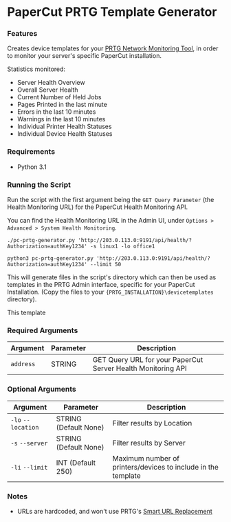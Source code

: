 # PaperCut PRTG Template Generator
### Features
Creates device templates for your [PRTG Network Monitoring Tool](https://www.paessler.com/prtg), in order to monitor your server's specific PaperCut installation.

Statistics monitored:
* Server Health Overview
 * Overall Server Health
 * Current Number of Held Jobs
 * Pages Printed in the last minute
 * Errors in the last 10 minutes
 * Warnings in the last 10 minutes
* Individual Printer Health Statuses
* Individual Device Health Statuses


### Requirements
* Python 3.1

### Running the Script
Run the script with the first argument being the `GET Query Parameter` (the Health Monitoring URL) for the PaperCut Health Monitoring API.

You can find the Health Monitoring URL in the Admin UI, under `Options > Advanced > System Health Monitoring`.
```shell
./pc-prtg-generator.py 'http://203.0.113.0:9191/api/health/?Authorization=authKey1234' -s linux1 -lo office1
```
```shell
python3 pc-prtg-generator.py 'http://203.0.113.0:9191/api/health/?Authorization=authKey1234' --limit 50
```
This will generate files in the script's directory which can then be used as templates in the PRTG Admin interface, specific for your PaperCut Installation. (Copy the files to your  `{PRTG_INSTALLATION}\devicetemplates` directory).

This template

### Required Arguments
Argument | Parameter | Description
---|---|---
`address`|STRING|GET Query URL for your PaperCut Server Health Monitoring API
### Optional Arguments
Argument | Parameter | Description
---|---|---
`-lo` `--location`|STRING (Default None)|Filter results by Location
`-s` `--server` |STRING (Default None)|Filter results by Server
`-li` `--limit`|INT (Default 250)|Maximum number of printers/devices to include in the template
### Notes
* URLs are hardcoded, and won't use PRTG's [Smart URL Replacement](https://www.paessler.com/manuals/prtg/http_advanced_sensor#smart)
